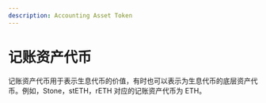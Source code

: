 ```yaml
---
description: Accounting Asset Token
---
```


# 记账资产代币

记账资产代币用于表示生息代币的价值，有时也可以表示为生息代币的底层资产代币。例如，Stone，stETH，rETH 对应的记账资产代币为 ETH。

